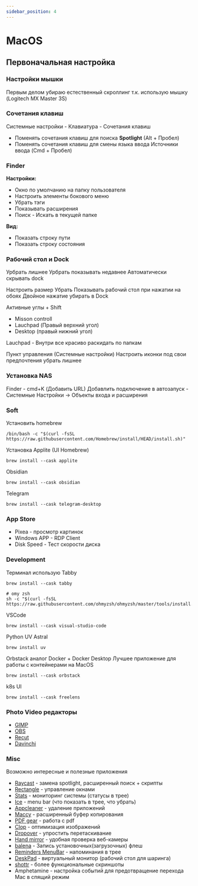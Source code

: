 ```yaml
---
sidebar_position: 4
---
```


# MacOS

## Первоначальная настройка

### Настройки мышки
Первым делом убираю естественный скроллинг т.к. использую мышку (Logitech MX Master 3S)


### Сочетания клавиш

Системные настройки - Клавиатура - Сочетания клавиш

- Поменять сочетания клавиш для поиска **Spotlight** (Alt + Пробел)
- Поменять сочетания клавиш для смены языка ввода Источники ввода (Cmd + Пробел)

### Finder

**Настройки:**
- Окно по умолчанию на папку пользователя
- Настроить элементы бокового меню
- Убрать тэги
- Показывать расширения
- Поиск - Искать в текущей папке

**Вид:**
- Показать строку пути
- Показать строку состояния

### Рабочий стол и Dock

Урбрать лишнее
Урбрать показывать недавнее
Автоматически скрывать dock


Настроить размер
Убрать Показывать рабочий стол при нажатии на обоях
Двойное нажатие убирать в Dock

Активные углы + Shift
- Misson controll
- Lauchpad (Правый верхний угол)
- Desktop (правый нижний угол)

Lauchpad - Внутри все красиво раскидать по папкам



Пункт управления (Системные настройки)
Настроить иконки под свои предпочтения убрать лишнее

### Установка NAS

Finder - cmd+K (Добавить URL) 
Добавлить подключение в автозапуск - Системные Настройки -> Объекты входа и расширения

### Soft

Установить homebrew

```shell
/bin/bash -c "$(curl -fsSL https://raw.githubusercontent.com/Homebrew/install/HEAD/install.sh)"
```

Установка Applite (UI Homebrew)

```shell
brew install --cask applite
```

Obsidian
```shell
brew install --cask obsidian
```

Telegram
```
brew install --cask telegram-desktop
```


### App Store

- Pixea - просмотр картинок 
- Windows APP - RDP Client
- Disk Speed - Тест скорости диска


### Development

Терминал использую Tabby 
```shell
brew install --cask tabby

# omy zsh
sh -c "$(curl -fsSL https://raw.githubusercontent.com/ohmyzsh/ohmyzsh/master/tools/install.sh)"
```

VSCode

```shell
brew install --cask visual-studio-code
```


Python UV Astral
```shell
brew install uv
```

Orbstack аналог Docker + Docker Desktop
Лучшее приложение для работы с контейнерами на MacOS
```shell
brew install --cask orbstack
```

k8s UI
```
brew install --cask freelens
```

### Photo Video редакторы

- [GIMP](https://formulae.brew.sh/cask/gimp#default)
- [OBS](https://formulae.brew.sh/cask/obs#default)
- [Recut](https://formulae.brew.sh/cask/recut#default)
- [Davinchi](https://apps.apple.com/ru/app/davinci-resolve/id571213070?mt=12)

### Misc

Возможно интересные и полезные приложения

- [Raycast](https://formulae.brew.sh/cask/raycast#default) - замена spotlight, расширенный поиск + скрипты
- [Rectangle](https://formulae.brew.sh/cask/rectangle#default) - управление окнами
- [Stats](https://formulae.brew.sh/cask/stats#default) - мониторинг системы (статусы в трее)
- [Ice](https://formulae.brew.sh/cask/jordanbaird-ice#default) - menu bar (что показать в трее, что убрать)
- [Appcleaner](https://formulae.brew.sh/cask/appcleaner) - удаление приложений
- [Maccy](https://formulae.brew.sh/cask/maccy#default) - расширенный буфер копирования
- [PDF gear](https://www.pdfgear.com/) - работа с pdf
- [Clop](https://formulae.brew.sh/cask/clop#default) - оптимизация изображений 
- [Dropover](https://apps.apple.com/us/app/dropover-easier-drag-drop/id1355679052?mt=12) - упростить перетаскивание
- [Hand mirror](https://apps.apple.com/us/app/hand-mirror/id1502839586?mt=12) - удобная проверка веб-камеры
- [balena](https://formulae.brew.sh/cask/balenaetcher#default) - Запись установочных(загрузочных) флеш
- [Reminders MenuBar](https://formulae.brew.sh/cask/reminders-menubar#default) - напоминания в трее
- [DeskPad](https://formulae.brew.sh/cask/deskpad#default) - виртуальный монитор (рабочий стол для шаринга)
- [shottr](https://formulae.brew.sh/cask/shottr#default) - более функциональные скриншоты
- Amphetamine - настройка событий для предотвращение перехода Mac в спящий режим



